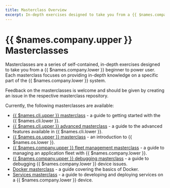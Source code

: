 ```yaml
---
title: Masterclass Overview
excerpt: In-depth exercises designed to take you from a {{ $names.company.lower }} beginner to power user
---
```


# {{ $names.company.upper }} Masterclasses

Masterclasses are a series of self-contained, in-depth exercises designed to take you from a {{ $names.company.lower }} beginner to power user. Each masterclass focuses on providing in-depth knowledge on a specific part of the {{ $names.company.lower }} system.

Feedback on the masterclasses is welcome and should be given by creating an issue in the respective masterclass repository.

Currently, the following masterclasses are available:

* [{{ $names.cli.upper }} masterclass](/learn/more/masterclasses/cli-masterclass/) - a guide to getting started with the {{ $names.cli.lower }}.
* [{{ $names.cli.upper }} advanced masterclass](/learn/more/masterclasses/advanced-cli/) - a guide to the advanced features available in {{ $names.cli.lower }}.
* [{{ $names.os.upper }} masterclass](/learn/more/masterclasses/host-os-masterclass/) - an introduction to {{ $names.os.lower }}.
* [{{ $names.company.upper }} fleet management masterclass](/learn/more/masterclasses/fleet-management/) - a guide to managing an application fleet with {{ $names.company.lower }}.
* [{{ $names.company.upper }} debugging masterclass](/learn/more/masterclasses/device-debugging/) - a guide to debugging {{ $names.company.lower }} device issues.
* [Docker masterclass](/learn/more/masterclasses/docker-masterclass/) - a guide covering the basics of Docker.
* [Services masterclass](/learn/more/masterclasses/services-masterclass/) - a guide to developing and deploying services on a {{ $names.company.lower }} device.
